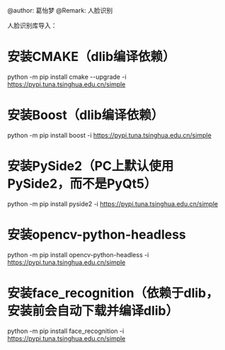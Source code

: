 @author: 葛怡梦
@Remark: 人脸识别

人脸识别库导入：

# 安装CMAKE（dlib编译依赖）
python -m pip install cmake --upgrade -i https://pypi.tuna.tsinghua.edu.cn/simple
# 安装Boost（dlib编译依赖）
python -m pip install boost -i https://pypi.tuna.tsinghua.edu.cn/simple
# 安装PySide2（PC上默认使用PySide2，而不是PyQt5）
python -m pip install pyside2 -i https://pypi.tuna.tsinghua.edu.cn/simple
# 安装opencv-python-headless
python -m pip install opencv-python-headless -i https://pypi.tuna.tsinghua.edu.cn/simple
# 安装face_recognition（依赖于dlib，安装前会自动下载并编译dlib）
python -m pip install face_recognition -i https://pypi.tuna.tsinghua.edu.cn/simple